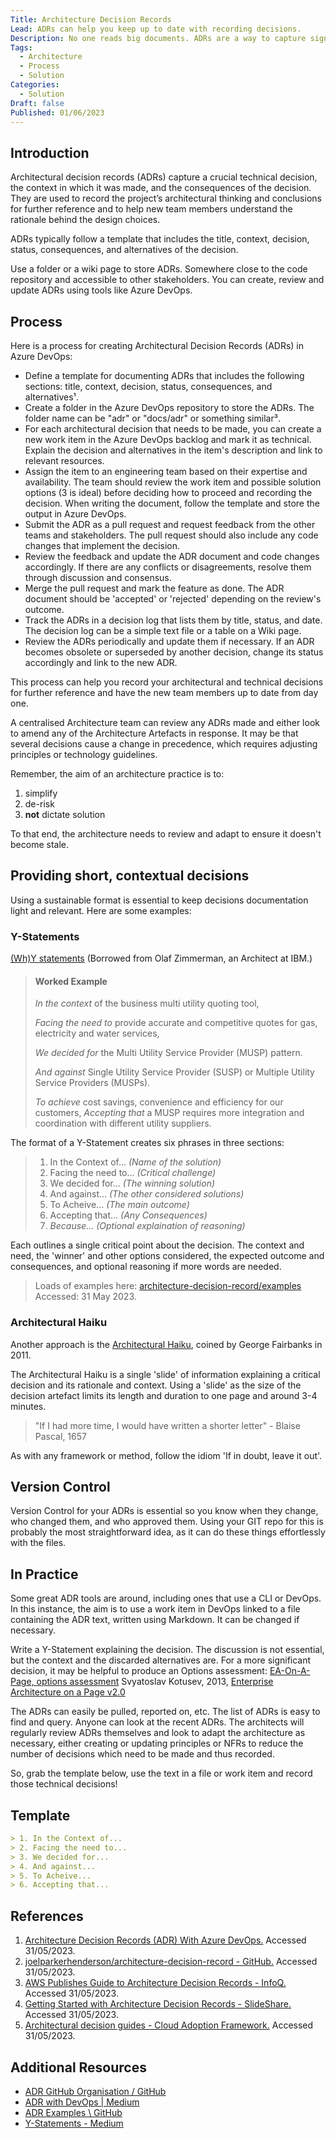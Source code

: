 ```yaml
---
Title: Architecture Decision Records
Lead: ADRs can help you keep up to date with recording decisions.
Description: No one reads big documents. ADRs are a way to capture significant decisions so people can find them in future.
Tags:
  - Architecture
  - Process
  - Solution
Categories:
  - Solution
Draft: false
Published: 01/06/2023
---
```

## Introduction

Architectural decision records (ADRs) capture a crucial technical decision, the context in which it was made, and the consequences of the decision. They are used to record the project’s architectural thinking and conclusions for further reference and to help new team members understand the rationale behind the design choices.

ADRs typically follow a template that includes the title, context, decision, status, consequences, and alternatives of the decision.

Use a folder or a wiki page to store ADRs. Somewhere close to the code repository and accessible to other stakeholders. You can create, review and update ADRs using tools like Azure DevOps.

## Process

Here is a process for creating Architectural Decision Records (ADRs) in Azure DevOps:

* Define a template for documenting ADRs that includes the following sections: title, context, decision, status, consequences, and alternatives¹.
* Create a folder in the Azure DevOps repository to store the ADRs. The folder name can be "adr" or "docs/adr" or something similar³.
* For each architectural decision that needs to be made, you can create a new work item in the Azure DevOps backlog and mark it as technical. Explain the decision and alternatives in the item's description and link to relevant resources.
* Assign the item to an engineering team based on their expertise and availability. The team should review the work item and possible solution options (3 is ideal) before deciding how to proceed and recording the decision. When writing the document, follow the template and store the output in Azure DevOps.
* Submit the ADR as a pull request and request feedback from the other teams and stakeholders. The pull request should also include any code changes that implement the decision.
* Review the feedback and update the ADR document and code changes accordingly. If there are any conflicts or disagreements, resolve them through discussion and consensus.
* Merge the pull request and mark the feature as done. The ADR document should be 'accepted' or 'rejected' depending on the review's outcome.
* Track the ADRs in a decision log that lists them by title, status, and date. The decision log can be a simple text file or a table on a Wiki page.
* Review the ADRs periodically and update them if necessary. If an ADR becomes obsolete or superseded by another decision, change its status accordingly and link to the new ADR.

This process can help you record your architectural and technical decisions for further reference and have the new team members up to date from day one.

A centralised Architecture team can review any ADRs made and either look to amend any of the Architecture Artefacts in response. It may be that several decisions cause a change in precedence, which requires adjusting principles or technology guidelines.

Remember, the aim of an architecture practice is to:

1. simplify
2. de-risk
3. **not** dictate solution

To that end, the architecture needs to review and adapt to ensure it doesn't become stale.

## Providing short, contextual decisions

Using a sustainable format is essential to keep decisions documentation light and relevant. Here are some examples:

### Y-Statements

[(Wh)Y statements](https://medium.com/olzzio/y-statements-10eb07b5a177)
(Borrowed from Olaf Zimmerman, an Architect at IBM.)

> #### Worked Example
>
> *In the context* of the business multi utility quoting tool,
>
> *Facing the need to* provide accurate and competitive quotes for gas, electricity and water services,
>
> *We decided for* the Multi Utility Service Provider (MUSP) pattern.
>
> *And against* Single Utility Service Provider (SUSP) or Multiple Utility Service Providers (MUSPs).
>
> *To achieve* cost savings, convenience and efficiency for our customers,
> *Accepting that* a MUSP requires more integration and coordination with different utility suppliers.

The format of a Y-Statement creates six phrases in three sections:

> 1. In the Context of... *(Name of the solution)*
> 2. Facing the need to... *(Critical challenge)*
> 3. We decided for... *(The winning solution)*
> 4. And against... *(The other considered solutions)*
> 5. To Acheive... *(The main outcome)*
> 6. Accepting that... *(Any Consequences)*
> 7. *Because... (Optional explaination of reasoning)*

Each outlines a single critical point about the decision. The context and need, the 'winner' and other options considered, the expected outcome and consequences, and optional reasoning if more words are needed.

> Loads of examples here: [architecture-decision-record/examples](https://github.com/joelparkerhenderson/architecture-decision-record/tree/main/examples) Accessed: 31 May 2023.

### Architectural Haiku

Another approach is the [Architectural Haiku](https://www.georgefairbanks.com/blog/comparch-wicsa-2011-panel-discussion-and-haiku-tutorial/), coined by George Fairbanks in 2011.

The Architectural Haiku is a single 'slide' of information explaining a critical decision and its rationale and context. Using a 'slide' as the size of the decision artefact limits its length and duration to one page and around 3-4 minutes.

> "If I had more time, I would have written a shorter letter" - Blaise Pascal, 1657

As with any framework or method, follow the idiom 'If in doubt, leave it out'.

## Version Control

Version Control for your ADRs is essential so you know when they change, who changed them, and who approved them. Using your GIT repo for this is probably the most straightforward idea, as it can do these things effortlessly with the files.

## In Practice

Some great ADR tools are around, including ones that use a CLI or DevOps. In this instance, the aim is to use a work item in DevOps linked to a file containing the ADR text, written using Markdown. It can be changed if necessary.

Write a Y-Statement explaining the decision. The discussion is not essential, but the context and the discarded alternatives are.
For a more significant decision, it may be helpful to produce an Options assessment:
[EA-On-A-Page, options assessment](../../media/eaonapage.com-options-assessment.png)
Svyatoslav Kotusev, 2013, [Enterprise Architecture on a Page v2.0](http://eaonapage.com/Enterprise%20Architecture%20on%20a%20Page%20(v2.0).pdf.)

The ADRs can easily be pulled, reported on, etc. The list of ADRs is easy to find and query. Anyone can look at the recent ADRs. The architects will regularly review ADRs themselves and look to adapt the architecture as necessary, either creating or updating principles or NFRs to reduce the number of decisions which need to be made and thus recorded.

So, grab the template below, use the text in a file or work item and record those technical decisions!

## Template

```Markdown
> 1. In the Context of...
> 2. Facing the need to...
> 3. We decided for...
> 4. And against...
> 5. To Acheive...
> 6. Accepting that...
```

## References

1. [Architecture Decision Records (ADR) With Azure DevOps.](https://medium.com/nerd-for-tech/architecture-decision-records-adr-with-azure-devops-3f0c9edeb85b) Accessed 31/05/2023.
2. [joelparkerhenderson/architecture-decision-record - GitHub.](https://github.com/joelparkerhenderson/architecture-decision-record) Accessed 31/05/2023.
3. [AWS Publishes Guide to Architecture Decision Records - InfoQ.](https://www.infoq.com/news/2022/06/aws-adr-guide/) Accessed 31/05/2023.
4. [Getting Started with Architecture Decision Records - SlideShare.](https://www.slideshare.net/mkeeling5000/getting-started-with-architecture-decision-records) Accessed 31/05/2023.
5. [Architectural decision guides - Cloud Adoption Framework.](https://learn.microsoft.com/en-us/azure/cloud-adoption-framework/decision-guides/) Accessed 31/05/2023.

## Additional Resources

* [ADR GitHub Organisation / GitHub](https://adr.github.io/)
* [ADR with DevOps | Medium](https://medium.com/nerd-for-tech/architecture-decision-records-adr-with-azure-devops-3f0c9edeb85b)
* [ADR Examples \ GitHub](https://github.com/joelparkerhenderson/architecture-decision-record/tree/main/examples)
* [Y-Statements - Medium](https://medium.com/olzzio/y-statements-10eb07b5a177)
